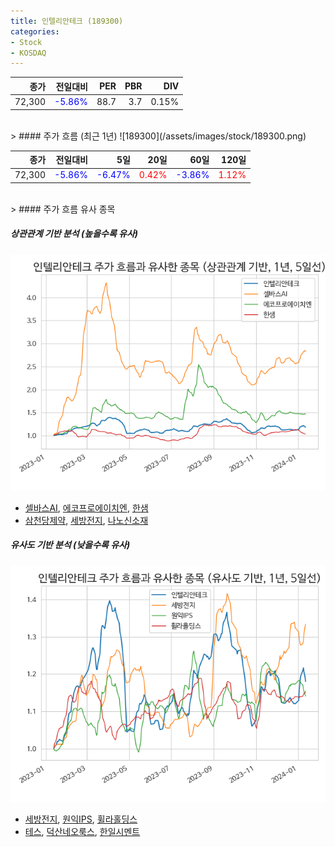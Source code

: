 ```yaml
---
title: 인텔리안테크 (189300)
categories:
- Stock
- KOSDAQ
---
```


|종가|전일대비|PER|PBR|DIV|
|---:|-------:|--:|--:|--:|
|72,300|<span style="color: blue">-5.86%</span>|88.7|3.7|0.15%|

<!-- more -->
<br>
> #### 주가 흐름 (최근 1년)
![189300](/assets/images/stock/189300.png)

|종가|전일대비|5일|20일|60일|120일|
|---:|-------:|--:|---:|---:|----:|
|72,300|<span style="color: blue">-5.86%</span>|<span style="color: blue">-6.47%</span>|<span style="color: red">0.42%</span>|<span style="color: blue">-3.86%</span>|<span style="color: red">1.12%</span>|

<br>
> #### 주가 흐름 유사 종목

##### 상관관계 기반 분석 (높을수록 유사)
![189300](/assets/images/stock/189300_corr.png)
- [셀바스AI](/108860/), [에코프로에이치엔](/383310/), [한샘](/009240/)
- [삼천당제약](/000250/), [세방전지](/004490/), [나노신소재](/121600/)

##### 유사도 기반 분석 (낮을수록 유사)	
![189300](/assets/images/stock/189300_sim.png)
- [세방전지](/004490/), [원익IPS](/240810/), [휠라홀딩스](/081660/)
- [테스](/095610/), [덕산네오룩스](/213420/), [한일시멘트](/300720/)
